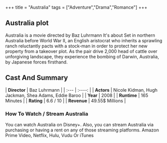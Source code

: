 +++
title = "Australia"
tags = ["Adventure","Drama","Romance"]
+++
## Australia plot
Australia is a movie directed by Baz Luhrmann It's about Set in northern Australia before World War II, an English aristocrat who inherits a sprawling ranch reluctantly pacts with a stock-man in order to protect her new property from a takeover plot. As the pair drive 2,000 head of cattle over unforgiving landscape, they experience the bombing of Darwin, Australia, by Japanese forces firsthand.
## Cast And Summary
| **Director**      | Baz Luhrmann |
    | :---        |    :----:   |
    |  **Actors** | Nicole Kidman, Hugh Jackman, Shea Adams, Eddie Baroo |
    | **Year**   | 2008    |
    |  **Runtime** | 165 Minutes |
    |  **Rating** | 6.6 / 10 | 
    |  **Revenue** | 49.55$ Millions |
### How To Watch / Stream Australia
You can watch Australia on Disney+.
Also, you can stream Australia via purchasing or having a rent on any of those streaming platforms.
Amazon Prime Video, Netflix, Hulu, Vudu Or iTunes